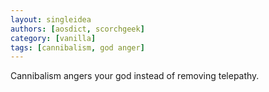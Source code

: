 ```yaml
---
layout: singleidea
authors: [aosdict, scorchgeek]
category: [vanilla]
tags: [cannibalism, god anger]
---
```

Cannibalism angers your god instead of removing telepathy.

